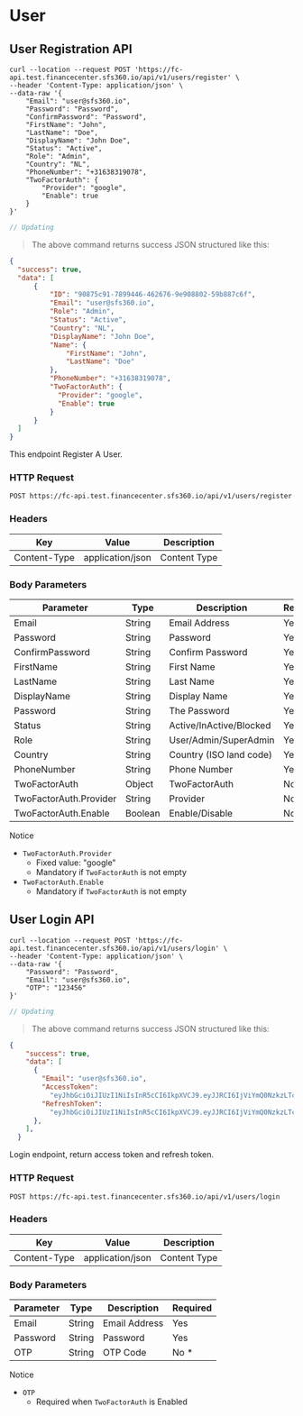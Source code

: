 # User

## User Registration API

```shell
curl --location --request POST 'https://fc-api.test.financecenter.sfs360.io/api/v1/users/register' \
--header 'Content-Type: application/json' \
--data-raw '{
    "Email": "user@sfs360.io",
    "Password": "Password",
    "ConfirmPassword": "Password",
    "FirstName": "John",
    "LastName": "Doe",
    "DisplayName": "John Doe",
    "Status": "Active",
    "Role": "Admin",
    "Country": "NL",
    "PhoneNumber": "+31638319078",
    "TwoFactorAuth": {
        "Provider": "google",
        "Enable": true
    }
}'
```

```javascript
// Updating
```

> The above command returns success JSON structured like this:

```json
{
  "success": true,
  "data": [
      {
          "ID": "90875c91-7899446-462676-9e908802-59b887c6f",
          "Email": "user@sfs360.io",
          "Role": "Admin",
          "Status": "Active",
          "Country": "NL",
          "DisplayName": "John Doe",
          "Name": {
              "FirstName": "John",
              "LastName": "Doe"
          },
          "PhoneNumber": "+31638319078",
          "TwoFactorAuth": {
            "Provider": "google",
            "Enable": true
          }
      }
  ]
}
```

This endpoint Register A User.

### HTTP Request

`POST https://fc-api.test.financecenter.sfs360.io/api/v1/users/register`

### Headers
Key | Value | Description
--------- | ------- | -----------
Content-Type | application/json | Content Type


### Body Parameters

Parameter | Type | Description | Required
--------- | ------- | ----------- | -
Email | String | Email Address | Yes
Password | String | Password | Yes
ConfirmPassword | String | Confirm Password | Yes
FirstName | String | First Name | Yes
LastName | String | Last Name | Yes
DisplayName | String | Display Name | Yes
Password | String | The Password | Yes
Status | String | Active/InActive/Blocked | Yes
Role | String | User/Admin/SuperAdmin | Yes
Country | String | Country (ISO land code) | Yes
PhoneNumber | String | Phone Number | Yes
TwoFactorAuth | Object | TwoFactorAuth | No
TwoFactorAuth.Provider | String | Provider | No *
TwoFactorAuth.Enable | Boolean | Enable/Disable | No *

<aside class="notice">
Notice
</aside>

- `TwoFactorAuth.Provider`
    + Fixed value: "google"
    + Mandatory if `TwoFactorAuth` is not empty
- `TwoFactorAuth.Enable`
    + Mandatory if `TwoFactorAuth` is not empty


## User Login API

```shell
curl --location --request POST 'https://fc-api.test.financecenter.sfs360.io/api/v1/users/login' \
--header 'Content-Type: application/json' \
--data-raw '{
    "Password": "Password",
    "Email": "user@sfs360.io",
    "OTP": "123456"
}'
```

```javascript
// Updating
```

> The above command returns success JSON structured like this:

```json
{
    "success": true,
    "data": [
      {
        "Email": "user@sfs360.io",
        "AccessToken":
          "eyJhbGciOiJIUzI1NiIsInR5cCI6IkpXVCJ9.eyJJRCI6IjViYmQ0NzkzLTcxZDMtNDJjMS04MzM0LTg1MTdhODE3MTQxNiIsIkVtYWlsIjoiYmJiQGdtYWlsLmNvbSIsIlJvbGUiOiJVc2VyIiwiaWF0IjoxNTk0Mjk0MDI3fQ.KgoWredsavxn9_bvEG3CYhM_W5rLNCTZHqx2j7aWZMM",
        "RefreshToken":
          "eyJhbGciOiJIUzI1NiIsInR5cCI6IkpXVCJ9.eyJJRCI6IjViYmQ0NzkzLTcxZDMtNDJjMS04MzM0LTg1MTdhODE3MTQxNiIsIkVtYWlsIjoiYmJiQGdtYWlsLmNvbSIsIlJvbGUiOiJVc2VyIiwiaWF0IjoxNTk0Mjk0MDMwfQ.b_92zLYwti4u5vbiBtkfZpuxszBJ9iWlSrTMLUmYraU",
      },
    ],
  }
```

Login endpoint, return access token and refresh token.

### HTTP Request

`POST https://fc-api.test.financecenter.sfs360.io/api/v1/users/login`

### Headers
Key | Value | Description
--------- | ------- | -----------
Content-Type | application/json | Content Type


### Body Parameters

Parameter | Type | Description | Required
--------- | ------- | ----------- | --
Email | String | Email Address | Yes
Password | String | Password | Yes
OTP | String | OTP Code | No *

<aside class="notice">
Notice
</aside>

- `OTP`
  + Required when `TwoFactorAuth` is Enabled



